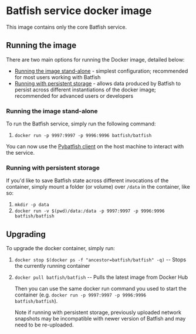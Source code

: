 # Batfish service docker image

This image contains only the core Batfish service.

## Running the image

There are two main options for running the Docker image, detailed below:
* [Running the image stand-alone](#running-the-image-stand-alone) - simplest configuration; recommended for most users working with Batfish
* [Running with persistent storage](#running-with-persistent-storage) - allows data produced by Batfish to persist across different instantiations of the docker image; recommended for advanced users or developers

### Running the image stand-alone

To run the Batfish service, simply run the following command:

1. `docker run -p 9997:9997 -p 9996:9996 batfish/batfish`

You can now use the [Pybatfish client](pybf) on the host machine to interact with the service.

### Running with persistent storage

If you'd like to save Batfish state across different invocations of the container, simply mount a folder (or volume) over `/data` in the container, like so:

1. `mkdir -p data`
2. `docker run -v $(pwd)/data:/data -p 9997:9997 -p 9996:9996 batfish/batfish`

## Upgrading

To upgrade the docker container, simply run:

1. `docker stop $(docker ps -f "ancestor=batfish/batfish" -q)` -- Stops the currently running container
2. `docker pull batfish/batfish` -- Pulls the latest image from Docker Hub

    Then you can use the same docker run command you used to start the container (e.g. `docker run -p 9997:9997 -p 9996:9996 batfish/batfish`).

    Note if running with persistent storage, previously uploaded network snapshots may be incompatible with newer version of Batfish and may need to be re-uploaded.


[pybf]: https://github.com/batfish/pybatfish